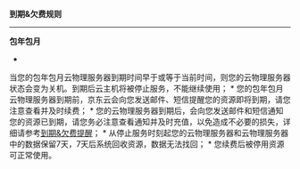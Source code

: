 ****到期&欠费规则****

********

**包年包月**

* 
当您的包年包月云物理服务器到期时间早于或等于当前时间，则您的云物理服务器状态会变为关机。到期后云主机将被停止服务，不能继续使用；
* 
您的包年包月云物理服务器到期前，京东云会向您发送邮件、短信提醒您的资源即将到期，请您注意查看并及时续费；
* 
您的云物理服务器到期后，会向您发送邮件和短信通知您的资源已到期，请您务必注意查看通知并及时充值，以免造成不必要的损失，详细请参考[到期&欠费提醒](https://www.jdcloud.com/help/detail/3439/isCateLog/1)；
* 
从停止服务时刻起您的云物理服务器和云物理服务器中的数据保留7天，7天后系统回收资源，数据无法找回；
* 
您续费后被停用资源可正常使用。